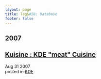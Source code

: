 ```yaml
---
layout: page
title: Tag&#58; Database
footer: false
---
```


<div id="blog-archives" class="category">
<h2>2007</h2>

<article>
<h1><a href="/2007/08/31/kuisine-kde-meat-cuisine/index.html">Kuisine : KDE "meat" Cuisine</a></h1>
<time datetime="2007-08-31T00:00:00-06:00" pubdate><span class='month'>Aug</span> <span class='day'>31</span> <span class='year'>2007</span></time>
<footer>
<span class="categories">posted in 
<a href='/categories/kde/'>KDE</a></span>
</footer>
</article>
</div>
